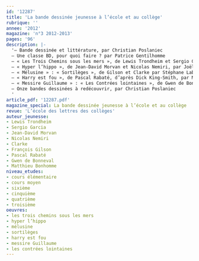 ```yaml
---
id: '12287'
title: 'La bande dessinée jeunesse à l’école et au collège'
rubrique: ''
annee: '2012'
magazine: 'n°3 2012-2013'
pages: '96'
description: |-
  '– Bande dessinée et littérature, par Christian Poslaniec
  – Une classe BD, pour quoi faire ? par Patrice Gentilhomme
  – « Les Trois Chemins sous les mers », de Lewis Trondheim et Sergio Garcia, par Olivier Dufaut
  – « Hyper l’hippo », de Jean-David Morvan et Nicolas Nemiri, par Joëlle Thébault
  – « Mélusine » : « Sortilèges », de Gilson et Clarke par Stéphane Labbe
  – « Harry est fou », de Pascal Rabaté, d’après Dick King-Smith, par Marie-Hélène Giannoni
  – « Messire Guillaume » : « Les Contrées lointaines », de Gwen de Bonneval et Matthieu Bonhomme, par Jean-Pierre Tusseau
  – Onze bandes dessinées à redécouvrir, par Christian Poslaniec
  '
article_pdf: '12287.pdf'
magazine_special: La bande dessinée jeunesse à l’école et au collège
revue: 'L’école des lettres des collèges'
auteur_jeunesse:
- Lewis Trondheim
- Sergio Garcia
- Jean-David Morvan
- Nicolas Nemiri
- Clarke
- François Gilson
- Pascal Rabaté
- Gwen de Bonneval
- Matthieu Bonhomme
niveau_etudes:
- cours élémentaire
- cours moyen
- sixième
- cinquième
- quatrième
- troisième
oeuvres:
- les trois chemins sous les mers
- hyper l’hippo
- mélusine
- sortilèges
- harry est fou
- messire Guillaume
- les contrées lointaines
---
```

